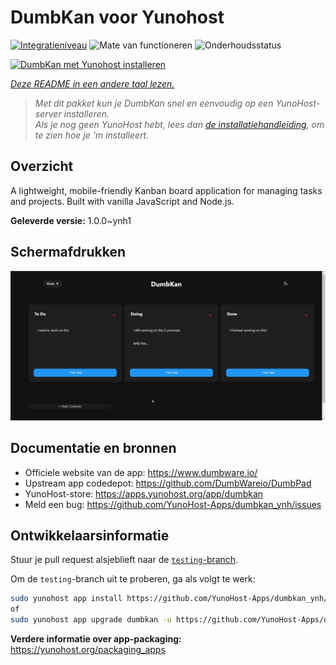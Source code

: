 <!--
NB: Deze README is automatisch gegenereerd door <https://github.com/YunoHost/apps/tree/master/tools/readme_generator>
Hij mag NIET handmatig aangepast worden.
-->

# DumbKan voor Yunohost

[![Integratieniveau](https://apps.yunohost.org/badge/integration/dumbkan)](https://ci-apps.yunohost.org/ci/apps/dumbkan/)
![Mate van functioneren](https://apps.yunohost.org/badge/state/dumbkan)
![Onderhoudsstatus](https://apps.yunohost.org/badge/maintained/dumbkan)

[![DumbKan met Yunohost installeren](https://install-app.yunohost.org/install-with-yunohost.svg)](https://install-app.yunohost.org/?app=dumbkan)

*[Deze README in een andere taal lezen.](./ALL_README.md)*

> *Met dit pakket kun je DumbKan snel en eenvoudig op een YunoHost-server installeren.*  
> *Als je nog geen YunoHost hebt, lees dan [de installatiehandleiding](https://yunohost.org/install), om te zien hoe je 'm installeert.*

## Overzicht

A lightweight, mobile-friendly Kanban board application for managing tasks and projects. Built with vanilla JavaScript and Node.js.


**Geleverde versie:** 1.0.0~ynh1

## Schermafdrukken

![Schermafdrukken van DumbKan](./doc/screenshots/screenshot.png)

## Documentatie en bronnen

- Officiele website van de app: <https://www.dumbware.io/>
- Upstream app codedepot: <https://github.com/DumbWareio/DumbPad>
- YunoHost-store: <https://apps.yunohost.org/app/dumbkan>
- Meld een bug: <https://github.com/YunoHost-Apps/dumbkan_ynh/issues>

## Ontwikkelaarsinformatie

Stuur je pull request alsjeblieft naar de [`testing`-branch](https://github.com/YunoHost-Apps/dumbkan_ynh/tree/testing).

Om de `testing`-branch uit te proberen, ga als volgt te werk:

```bash
sudo yunohost app install https://github.com/YunoHost-Apps/dumbkan_ynh/tree/testing --debug
of
sudo yunohost app upgrade dumbkan -u https://github.com/YunoHost-Apps/dumbkan_ynh/tree/testing --debug
```

**Verdere informatie over app-packaging:** <https://yunohost.org/packaging_apps>
